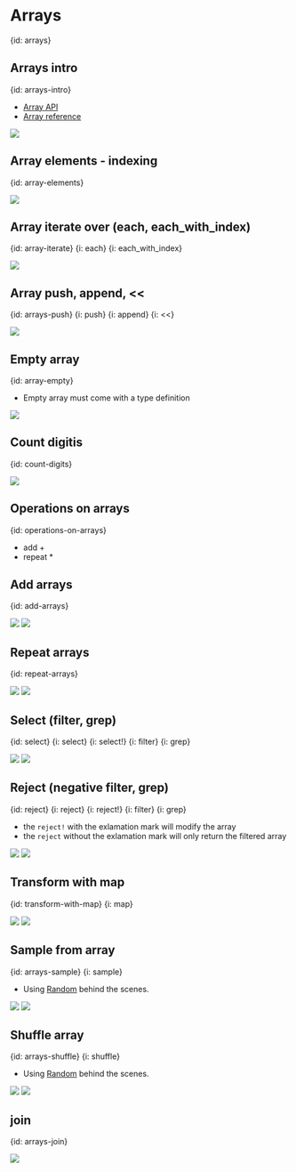 # Arrays
{id: arrays}


## Arrays intro
{id: arrays-intro}

* [Array API](https://crystal-lang.org/api/Array.html)
* [Array reference](https://crystal-lang.org/reference/syntax_and_semantics/literals/array.html)

![](examples/arrays/array.cr)

## Array elements - indexing
{id: array-elements}

![](examples/arrays/elements.cr)

## Array iterate over (each, each_with_index)
{id: array-iterate}
{i: each}
{i: each_with_index}

![](examples/arrays/array_iterate.cr)

## Array push, append, <<
{id: arrays-push}
{i: push}
{i: append}
{i: <<}

![](examples/arrays/array_push.cr)

## Empty array
{id: array-empty}

* Empty array must come with a type definition

![](examples/arrays/empty_array.cr)

## Count digitis
{id: count-digits}

![](examples/arrays/count_digits.cr)

## Operations on arrays
{id: operations-on-arrays}

* add +
* repeat *

## Add arrays
{id: add-arrays}

![](examples/arrays/add.cr)
![](examples/arrays/add.out)

## Repeat arrays
{id: repeat-arrays}

![](examples/arrays/repeat.cr)
![](examples/arrays/repeat.out)

## Select (filter, grep)
{id: select}
{i: select}
{i: select!}
{i: filter}
{i: grep}

![](examples/arrays/select.cr)
![](examples/arrays/select.out)


## Reject (negative filter, grep)
{id: reject}
{i: reject}
{i: reject!}
{i: filter}
{i: grep}

* the `reject!` with the exlamation mark will modify the array
* the `reject` without the exlamation mark will only return the filtered array

![](examples/arrays/reject.cr)
![](examples/arrays/reject.out)


## Transform with map
{id: transform-with-map}
{i: map}

![](examples/arrays/map.cr)
![](examples/arrays/map.out)

## Sample from array
{id: arrays-sample}
{i: sample}

* Using [Random](random) behind the scenes.


![](examples/arrays/sample.cr)
![](examples/arrays/sample.out)


## Shuffle array
{id: arrays-shuffle}
{i: shuffle}

* Using [Random](random) behind the scenes.


![](examples/arrays/shuffle.cr)
![](examples/arrays/shuffle.out)


## join
{id: arrays-join}

![](examples/arrays/join.cr)
